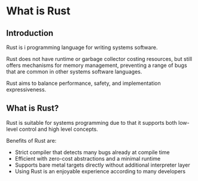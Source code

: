 # What is Rust

## Introduction

Rust is i programming language for writing systems software.

Rust does not have runtime or garbage collector costing resources, but still offers mechanisms for memory management, preventing a range of bugs that are common in other systems software languages.

Rust aims to balance performance, safety, and implementation expressiveness.

## What is Rust?

Rust is suitable for systems programming due to that it supports both low-level control and high level concepts.

Benefits of Rust are:

- Strict compiler that detects many bugs already at compile time
- Efficient with zero-cost abstractions and a minimal runtime
- Supports bare metal targets directly without additional interpreter layer
- Using Rust is an enjoyable experience according to many developers
